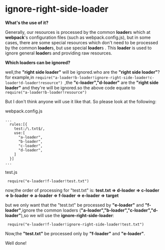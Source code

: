 # ignore-right-side-loader

**What's the use of it?**

Generally, our resources is processed by the common **loader**s which at **webpack**'s configuration files (such as webpack.config.js), but in some cases, there are some special resources which don't need to be processed by the common **loader**s, but use special **loader**s . This **loader** is used to ignore general **loader**s and providing raw resources.

**Which loaders can be ignored?**

well,the **"right side loader"** will be ignored.who are the **"right side loader"**?
for example,in ```require("a-loader!b-loader!ignore-right-side-loader!c-loader!d-loader!resource")
```,the **"c-loader","d-loader"** are the **"right side loader"** and they're will be ignored.so the above code equate to ```
require("a-loader!b-loader!resource")``` 

But I don't think anyone will use it like that. So please look at the following:

webpack.config.js
```
...
  rules:[{
    test:/\.txt$/,
    use:[
      "a-loader",
      "b-loader",
      "c-loader",
      "d-loader",
    ]
  }]
...
```  
test.js

```
 require("e-loader!f-loader!test.txt")
```  

now,the order of processing for "test.txt" is:
**test.txt => d-loader => c-loader => b-loader => a-loader => f-loader => e-loader => target**

but we only want that the "test.txt" be processed by **"e-loader"** and **"f-loader"**,ignore the common loaders (**"a-loader","b-loader","c-loader","d-loader"**),so we will use the **ignore-right-side-loader**:
```
 require("e-loader!f-loader!ignore-right-side-loader!test.txt")
```  
Now,the **"test.txt"** be processed only by **"f-loader"** and **"e-loader"**.

Well done!

